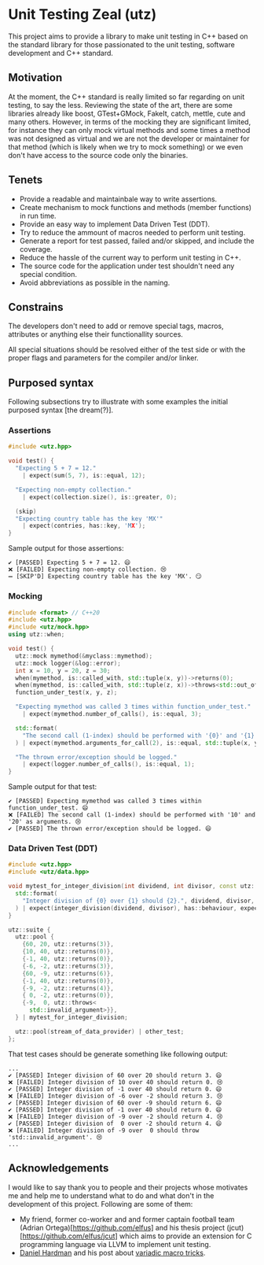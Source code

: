 # Unit Testing Zeal (utz)

This project aims to provide a library to make unit testing in C++ based on the standard library for those passionated to the unit testing, software development and C++ standard.

## Motivation
At the moment, the C++ standard is really limited so far regarding on unit testing, to say the less. Reviewing the state of the art, there are some libraries already like boost, GTest+GMock, FakeIt, catch, mettle, cute and many others. However, in terms of the mocking they are significant limited, for instance they can only mock virtual methods and some times a method was not designed as virtual and we are not the developer or maintainer for that method (which is likely when we try to mock something) or we even don't have access to the source code only the binaries.

## Tenets
* Provide a readable and maintainbale way to write assertions.
* Create mechanism to mock functions and methods (member functions) in run time.
* Provide an easy way to implement Data Driven Test (DDT).
* Try to reduce the ammount of macros needed to perform unit testing.
* Generate a report for test passed, failed and/or skipped, and include the coverage.
* Reduce the hassle of the current way to perform unit testing in C++.
* The source code for the application under test shouldn't need any special condition.
* Avoid abbreviations as possible in the naming.

## Constrains
The developers don't need to add or remove special tags, macros, attributes or anything else their functionallity sources.

All special situations should be resolved either of the test side or with the proper flags and parameters for the compiler and/or linker.

## Purposed syntax
Following subsections try to illustrate with some examples the initial purposed syntax \[the dream(?)\].

### Assertions
```C++
#include <utz.hpp>

void test() {
  "Expecting 5 + 7 = 12."
    | expect(sum(5, 7), is::equal, 12);

  "Expecting non-empty collection."
    | expect(collection.size(), is::greater, 0);

  (skip)
  "Expecting country table has the key 'MX'"
    | expect(contries, has::key, 'MX');
}
```
Sample output for those assertions:
```
✔️ [PASSED] Expecting 5 + 7 = 12. 😄
❌ [FAILED] Expecting non-empty collection. 😢
➖ [SKIP'D] Expecting country table has the key 'MX'. 😏
```

### Mocking
```C++
#include <format> // C++20
#include <utz.hpp>
#include <utz/mock.hpp>
using utz::when;

void test() {
  utz::mock mymethod(&myclass::mymethod);
  utz::mock logger(&log::error);
  int x = 10, y = 20, z = 30;
  when(mymethod, is::called_with, std::tuple(x, y))->returns(0);
  when(mymethod, is::called_with, std::tuple(z, x))->throws<std::out_of_range>();
  function_under_test(x, y, z);

  "Expecting mymethod was called 3 times within function_under_test."
    | expect(mymethod.number_of_calls(), is::equal, 3);

  std::format(
    "The second call (1-index) should be performed with '{0}' and '{1}' as arguments.", x, y
  ) | expect(mymethod.arguments_for_call(2), is::equal, std::tuple(x, y));

  "The thrown error/exception should be logged."
    | expect(logger.number_of_calls(), is::equal, 1);
}
```
Sample output for that test:
```
✔️ [PASSED] Expecting mymethod was called 3 times within function_under_test. 😄
❌ [FAILED] The second call (1-index) should be performed with '10' and '20' as arguments. 😢
✔️ [PASSED] The thrown error/exception should be logged. 😄
```

### Data Driven Test (DDT)
```C++
#include <utz.hpp>
#include <utz/data.hpp>

void mytest_for_integer_division(int dividend, int divisor, const utz::behaviour& expected) {
  std::format(
    "Integer division of {0} over {1} should {2}.", dividend, divisor, expected.to_string()
  ) | expect(integer_division(dividend, divisor), has::behaviour, expected);
}

utz::suite {
  utz::pool {
    {60, 20, utz::returns(3)},
    {10, 40, utz::returns(0)},
    {-1, 40, utz::returns(0)},
    {-6, -2, utz::returns(3)},
    {60, -9, utz::returns(6)},
    {-1, 40, utz::returns(0)},
    {-9, -2, utz::returns(4)},
    { 0, -2, utz::returns(0)},
    {-9,  0, utz::throws<
      std::invalid_argument>}},
  } | mytest_for_integer_division;

  utz::pool(stream_of_data_provider) | other_test;
};
```
That test cases should be generate something like following output:
```
...
✔️ [PASSED] Integer division of 60 over 20 should return 3. 😄
❌ [FAILED] Integer division of 10 over 40 should return 0. 😢
✔️ [PASSED] Integer division of -1 over 40 should return 0. 😄
❌ [FAILED] Integer division of -6 over -2 should return 3. 😢
✔️ [PASSED] Integer division of 60 over -9 should return 6. 😄
✔️ [PASSED] Integer division of -1 over 40 should return 0. 😄
❌ [FAILED] Integer division of -9 over -2 should return 4. 😢
✔️ [PASSED] Integer division of  0 over -2 should return 4. 😄
❌ [FAILED] Integer division of -9 over  0 should throw 'std::invalid_argument'. 😢
...
```

## Acknowledgements
I would like to say thank you to people and their projects whose motivates me and help me to understand what to do and what don't in the development of this project. Following are some of them:
* My friend, former co-worker and and former captain football team (Adrian Ortega)[https://github.com/elfus] and his thesis project (jcut)[https://github.com/elfus/jcut] which aims to provide an extension for C programming language via LLVM to implement unit testing.
* [Daniel Hardman](https://about.me/daniel.hardman) and his post about [variadic macro tricks](https://codecraft.co/2014/11/25/variadic-macros-tricks/).